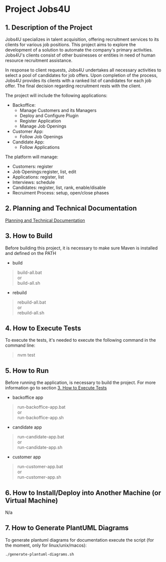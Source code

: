 # Project Jobs4U

## 1. Description of the Project

Jobs4U specializes in talent acquisition, offering recruitment services to its clients for various job positions. This project aims to explore the development of a solution to automate the company's primary activities. Jobs4U's clients consist of other businesses or entities in need of human resource recruitment assistance.

In response to client requests, Jobs4U undertakes all necessary activities to select a pool of candidates for job offers. Upon completion of the process, Jobs4U provides its clients with a ranked list of candidates for each job offer. The final decision regarding recruitment rests with the client.

The project will include the following applications:
* Backoffice:
  * Manage Customers and its Managers
  * Deploy and Configure Plugin
  * Register Application
  * Manage Job Openings
* Customer App:
  * Follow Job Openings
* Candidate App:
  * Follow Applications

The platform will manage:
* Customers: register
* Job Openings:register, list, edit
* Applications: register, list
* Interviews: schedule
* Candidates: register, list, rank, enable/disable
* Recruiment Process: setup, open/close phases

## 2. Planning and Technical Documentation

[Planning and Technical Documentation](docs/readme.md)

## 3. How to Build

Before building this project, it is necessary to make sure Maven is installed and defined on the PATH

* build

> build-all.bat\
> or\
> build-all.sh

* rebuild

> rebuild-all.bat\
> or\
> rebuild-all.sh

## 4. How to Execute Tests

To execute the tests, it's needed to execute the following command in the command line:

> nvm test


## 5. How to Run

Before running the application, is necessary to build the project. For more information go to section [3. How to Execute Tests](#3-how-to-build)

* backoffice app 

> run-backoffice-app.bat\
> or\
> run-backoffice-app.sh

* candidate app

> run-candidate-app.bat\
> or\
> run-candidate-app.sh

* customer app

> run-customer-app.bat\
> or\
> run-customer-app.sh

## 6. How to Install/Deploy into Another Machine (or Virtual Machine)

N/a

## 7. How to Generate PlantUML Diagrams

To generate plantuml diagrams for documentation execute the script (for the moment, only for linux/unix/macos):

    ./generate-plantuml-diagrams.sh


